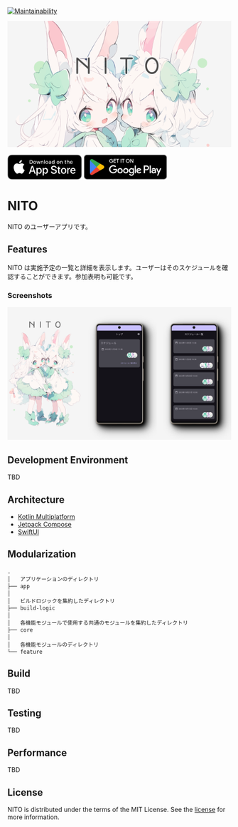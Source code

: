[![Maintainability](https://api.codeclimate.com/v1/badges/7144cf7d95ad890dbe19/maintainability)](https://codeclimate.com/github/2rabs/nito-app/maintainability)

![NITO](docs/images/hero.svg)

<a href='https://apps.apple.com/jp/app/nito/id6472990576?itsct=apps_box_badge&amp;itscg=30200'><img alt='Download on the App Store' src='docs/images/app-store-badge.svg' height='56px'/></a>
<a href='https://play.google.com/store/apps/details?id=club.nito.app&pcampaignid=pcampaignidMKT-Other-global-all-co-prtnr-py-PartBadge-Mar2515-1'><img alt='Get it on Google Play' src='docs/images/google-play-badge.png' height='56px'/></a>

# NITO

NITO のユーザーアプリです。

## Features

NITO は実施予定の一覧と詳細を表示します。ユーザーはそのスケジュールを確認することができます。参加表明も可能です。

### Screenshots

![Screenshot showing For Top screen and Schedule list screen](docs/images/screenshots.png "Screenshot showing For Top screen and Schedule list screen")

## Development Environment

TBD

## Architecture

- [Kotlin Multiplatform](https://kotlinlang.org/lp/multiplatform/)
- [Jetpack Compose](https://developer.android.com/jetpack/compose?hl=ja)
- [SwiftUI](https://developer.apple.com/jp/xcode/swiftui/)

## Modularization

```text
.
│   アプリケーションのディレクトリ
├── app
│
│   ビルドロジックを集約したディレクトリ
├── build-logic
│
│   各機能モジュールで使用する共通のモジュールを集約したディレクトリ
├── core
│
│   各機能モジュールのディレクトリ
└── feature
```

## Build

TBD

## Testing

TBD

## Performance

TBD

## License

NITO is distributed under the terms of the MIT License. See the [license](LICENSE) for more information.
